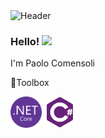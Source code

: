 <img src="https://paolocomensoli.net/logos/logo-w-1.png" alt="Header" title="Header" style="max-width:100%;">

### Hello! <img src="https://raw.githubusercontent.com/MartinHeinz/MartinHeinz/master/wave.gif" width="30px" style="max-width:100%;">
I'm Paolo Comensoli

🧰Toolbox

<img src="https://github.com/devicons/devicon/blob/master/icons/dotnetcore/dotnetcore-original.svg" width="50" height="50"> <img src="https://github.com/devicons/devicon/blob/master/icons/csharp/csharp-plain.svg" width="50" height="50">




<!--
**PaoloComensoli/paolocomensoli** is a ✨ _special_ ✨ repository because its `README.md` (this file) appears on your GitHub profile.

Here are some ideas to get you started:

- 🔭 I’m currently working on ...
- 🌱 I’m currently learning ...
- 👯 I’m looking to collaborate on ...
- 🤔 I’m looking for help with ...
- 💬 Ask me about ...
- 📫 How to reach me: ...
- 😄 Pronouns: ...
- ⚡ Fun fact: ...
-->
